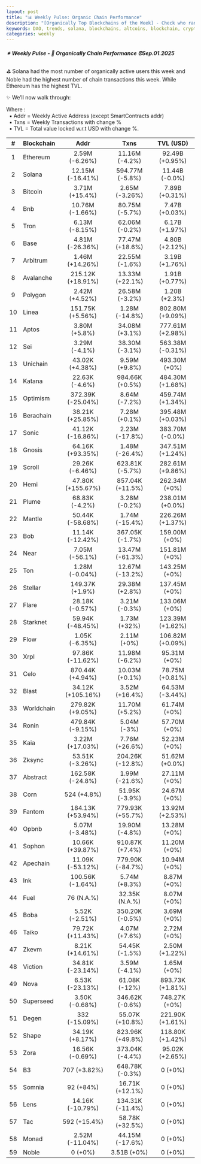 ```yaml
---
layout: post
title: "📊 Weekly Pulse: Organic Chain Performance"
description: "[Organically Top Blockchains of the Week] - Check who ranked first this week in address, transactions and TVL"
keywords: DAO, trends, solana, blockchains, altcoins, blockchain, cryptocurrency, bearmarket
categories: weekly
---
```


##### ✴ Weekly Pulse - 📌 *Organically Chain Performance ⏰Sep.01.2025*

⛳ Solana had the most number of organically active users this week and Noble had the highest number of chain transactions this week. While Ethereum has the highest TVL.

✨ We’ll now walk through:

Where :  
&nbsp; ▪ Addr = Weekly Active Address (except SmartContracts addr)  
&nbsp; ▪ Txns = Weekly Transactions with change %  
&nbsp; ▪ TVL = Total value locked w.r.t USD with change %.  

| # | Blockchain |   Addr   |   Txns  | TVL (USD) |
|:-:|:-----------|:--------:|:-------:|:---------:|
|1 | Ethereum | 2.59M (-6.26%) | 11.16M (-4.2%) | 92.49B (+0.95%) |
|2 | Solana | 12.15M (-16.41%) | 594.77M (-5.8%) | 11.44B (-0.0%) |
|3 | Bitcoin | 3.71M (+15.4%) | 2.65M (-3.26%) | 7.89B (+0.31%) |
|4 | Bnb | 10.76M (-1.66%) | 80.75M (-5.7%) | 7.47B (+0.03%) |
|5 | Tron | 6.13M (-8.15%) | 62.06M (-0.2%) | 6.17B (+1.97%) |
|6 | Base | 4.81M (-26.36%) | 77.47M (+18.6%) | 4.80B (+2.12%) |
|7 | Arbitrum | 1.46M (+14.26%) | 22.55M (-1.6%) | 3.19B (+1.76%) |
|8 | Avalanche | 215.12K (+18.91%) | 13.33M (+22.1%) | 1.91B (+0.77%) |
|9 | Polygon | 2.42M (+4.52%) | 26.58M (-3.2%) | 1.20B (+2.3%) |
|10 | Linea | 151.75K (+5.56%) | 1.28M (-14.8%) | 802.80M (+9.09%) |
|11 | Aptos | 3.80M (+5.8%) | 34.08M (+3.1%) | 777.61M (+2.98%) |
|12 | Sei | 3.29M (-4.1%) | 38.30M (-3.1%) | 563.38M (-0.31%) |
|13 | Unichain | 43.02K (+4.38%) | 9.59M (+9.8%) | 493.30M (+0%) |
|14 | Katana | 22.63K (-4.6%) | 984.66K (+0.5%) | 484.30M (+1.68%) |
|15 | Optimism | 372.39K (-25.04%) | 8.64M (-7.2%) | 459.74M (+1.34%) |
|16 | Berachain | 38.21K (+25.85%) | 7.28M (+0.1%) | 395.48M (+0.03%) |
|17 | Sonic | 41.12K (-16.86%) | 2.23M (-17.8%) | 383.70M (-0.0%) |
|18 | Gnosis | 64.16K (+93.35%) | 1.48M (-26.4%) | 347.51M (+1.24%) |
|19 | Scroll | 29.26K (-6.46%) | 623.81K (-5.7%) | 282.61M (+9.86%) |
|20 | Hemi | 47.80K (+155.67%) | 857.04K (+11.5%) | 262.34M (+0%) |
|21 | Plume | 68.83K (-4.2%) | 3.28M (-0.2%) | 238.01M (+0.0%) |
|22 | Mantle | 50.44K (-58.68%) | 1.74M (-15.4%) | 226.26M (+1.37%) |
|23 | Bob | 11.14K (-12.42%) | 367.05K (-1.7%) | 159.00M (+0%) |
|24 | Near | 7.05M (-56.1%) | 13.47M (-61.3%) | 151.81M (+0%) |
|25 | Ton | 1.28M (-0.04%) | 12.67M (-13.2%) | 143.25M (+0%) |
|26 | Stellar | 149.37K (+1.9%) | 29.38M (+2.8%) | 137.45M (+0%) |
|27 | Flare | 28.18K (-0.57%) | 3.21M (-0.3%) | 133.06M (+0%) |
|28 | Starknet | 59.94K (-48.45%) | 1.73M (+32%) | 123.39M (+1.62%) |
|29 | Flow | 1.05K (-6.35%) | 2.11M (+0%) | 106.82M (+0.09%) |
|30 | Xrpl | 97.86K (-11.62%) | 11.98M (-6.2%) | 95.31M (+0%) |
|31 | Celo | 870.44K (+4.94%) | 10.03M (+0.1%) | 78.75M (+0.81%) |
|32 | Blast | 34.12K (+105.16%) | 3.52M (+16.4%) | 64.53M (-3.44%) |
|33 | Worldchain | 279.82K (+9.05%) | 11.70M (+5.2%) | 61.74M (+0%) |
|34 | Ronin | 479.84K (-9.15%) | 5.04M (-3%) | 57.70M (+0%) |
|35 | Kaia | 3.22M (+17.03%) | 7.76M (+26.6%) | 52.23M (+0%) |
|36 | Zksync | 53.51K (-3.26%) | 204.26K (-12.8%) | 51.62M (+0.0%) |
|37 | Abstract | 162.58K (-24.8%) | 1.99M (-21.6%) | 27.11M (+0%) |
|38 | Corn | 524 (+4.8%) | 51.95K (-3.9%) | 24.67M (+0%) |
|39 | Fantom | 184.13K (+53.94%) | 779.93K (+55.7%) | 13.92M (+2.53%) |
|40 | Opbnb | 5.07M (-3.48%) | 19.90M (-4.8%) | 13.28M (+0%) |
|41 | Sophon | 10.66K (+39.87%) | 910.87K (+7.4%) | 11.20M (+0%) |
|42 | Apechain | 11.09K (-53.12%) | 779.90K (-84.7%) | 10.94M (+0%) |
|43 | Ink | 100.56K (-1.64%) | 5.74M (+8.3%) | 8.87M (+0%) |
|44 | Fuel | 76 (N.A.%) | 32.35K (N.A.%) | 8.07M (+0%) |
|45 | Boba | 5.52K (-2.51%) | 350.20K (-0.5%) | 3.69M (+0%) |
|46 | Taiko | 79.72K (+11.43%) | 4.07M (+7.6%) | 2.72M (+0%) |
|47 | Zkevm | 8.21K (+14.61%) | 54.45K (-1.5%) | 2.50M (+1.22%) |
|48 | Viction | 34.81K (-23.14%) | 3.59M (-4.1%) | 1.65M (+0%) |
|49 | Nova | 6.53K (-23.13%) | 61.08K (-12%) | 893.73K (+1.81%) |
|50 | Superseed | 3.50K (-0.68%) | 346.62K (-0.6%) | 748.27K (+0%) |
|51 | Degen | 332 (-15.09%) | 55.07K (+10.8%) | 221.90K (+1.61%) |
|52 | Shape | 34.19K (+8.17%) | 823.96K (+49.8%) | 118.80K (+1.42%) |
|53 | Zora | 16.56K (-0.69%) | 373.04K (-4.4%) | 95.02K (+2.65%) |
|54 | B3 | 707 (+3.82%) | 648.78K (-0.3%) | 0 (+0%) |
|55 | Somnia | 92 (+84%) | 16.71K (+12.1%) | 0 (+0%) |
|56 | Lens | 14.16K (-10.79%) | 134.31K (-11.4%) | 0 (+0%) |
|57 | Tac | 592 (+15.4%) | 58.78K (+32.5%) | 0 (+0%) |
|58 | Monad | 2.52M (-11.04%) | 44.15M (-17.6%) | 0 (+0%) |
|59 | Noble | 0 (+0%) | 3.51B (+0%) | 0 (+0%) |